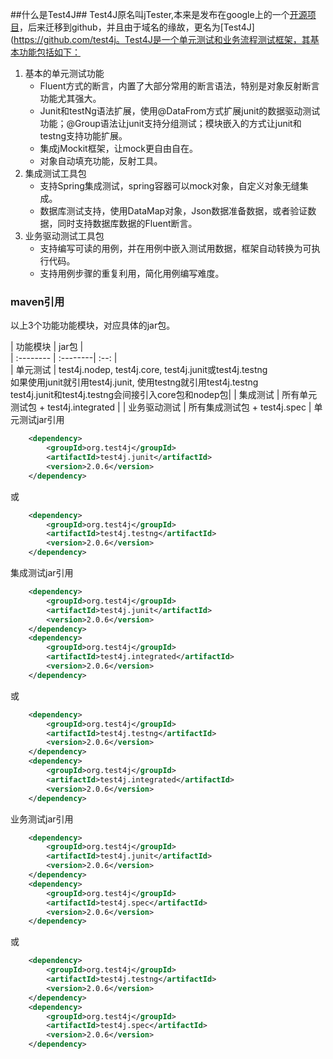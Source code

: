 
##什么是Test4J##
Test4J原名叫jTester,本来是发布在google上的一个[开源项目](http://code.google.com/jtester)，后来迁移到github，并且由于域名的缘故，更名为[Test4J](https://github.com/test4j。Test4J是一个单元测试和业务流程测试框架，其基本功能包括如下：
1. 基本的单元测试功能
	- Fluent方式的断言，内置了大部分常用的断言语法，特别是对象反射断言功能尤其强大。
	- Junit和testNg语法扩展，使用@DataFrom方式扩展junit的数据驱动测试功能；@Group语法让junit支持分组测试；模块嵌入的方式让junit和testng支持功能扩展。
	- 集成jMockit框架，让mock更自由自在。
	- 对象自动填充功能，反射工具。
2. 集成测试工具包
	- 支持Spring集成测试，spring容器可以mock对象，自定义对象无缝集成。
	- 数据库测试支持，使用DataMap对象，Json数据准备数据，或者验证数据，同时支持数据库数据的Fluent断言。
3. 业务驱动测试工具包
	- 支持编写可读的用例，并在用例中嵌入测试用数据，框架自动转换为可执行代码。
	- 支持用例步骤的重复利用，简化用例编写难度。

### maven引用 ###
以上3个功能功能模块，对应具体的jar包。

| 功能模块      |    jar包 |   
| :-------- | :--------| :--: |  
| 单元测试  | test4j.nodep, test4j.core, test4j.junit或test4j.testng<br>如果使用junit就引用test4j.junit, 使用testng就引用test4j.testng<br>test4j.junit和test4j.testng会间接引入core包和nodep包|
| 集成测试     |  所有单元测试包 + test4j.integrated | 
| 业务驱动测试   |  所有集成测试包  + test4j.spec |
单元测试jar引用
```xml
	<dependency>
		<groupId>org.test4j</groupId>
		<artifactId>test4j.junit</artifactId>
		<version>2.0.6</version>
	</dependency>   
``` 
或
```xml
	<dependency>
		<groupId>org.test4j</groupId>
		<artifactId>test4j.testng</artifactId>
		<version>2.0.6</version>
	</dependency>   
``` 
集成测试jar引用
```xml
	<dependency>
		<groupId>org.test4j</groupId>
		<artifactId>test4j.junit</artifactId>
		<version>2.0.6</version>
	</dependency>   
	<dependency>
		<groupId>org.test4j</groupId>
		<artifactId>test4j.integrated</artifactId>
		<version>2.0.6</version>
	</dependency> 
``` 
或
```xml
	<dependency>
		<groupId>org.test4j</groupId>
		<artifactId>test4j.testng</artifactId>
		<version>2.0.6</version>
	</dependency>   
	<dependency>
		<groupId>org.test4j</groupId>
		<artifactId>test4j.integrated</artifactId>
		<version>2.0.6</version>
	</dependency> 
``` 
业务测试jar引用
```xml
	<dependency>
		<groupId>org.test4j</groupId>
		<artifactId>test4j.junit</artifactId>
		<version>2.0.6</version>
	</dependency>   
	<dependency>
		<groupId>org.test4j</groupId>
		<artifactId>test4j.spec</artifactId>
		<version>2.0.6</version>
	</dependency> 
``` 
或
```xml
	<dependency>
		<groupId>org.test4j</groupId>
		<artifactId>test4j.testng</artifactId>
		<version>2.0.6</version>
	</dependency>   
	<dependency>
		<groupId>org.test4j</groupId>
		<artifactId>test4j.spec</artifactId>
		<version>2.0.6</version>
	</dependency> 
``` 